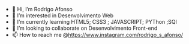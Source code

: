 - 👋 Hi, I’m Rodrigo Afonso
- 👀 I’m interested in Desenvolvimento Web
- 🌱 I’m currently learning  HTML5; CSS3 ; JAVASCRIPT; PYThon ;SQl
- 💞️ I’m looking to collaborate on  Desenvolvimento Front-end
- 📫 How to reach me  @https://www.instagram.com/rodrigo_s_afonso/

<!---
Afonsodi/Afonsodi is a ✨ special ✨ repository because its `README.md` (this file) appears on your GitHub profile.
You can click the Preview link to take a look at your changes.
--->

